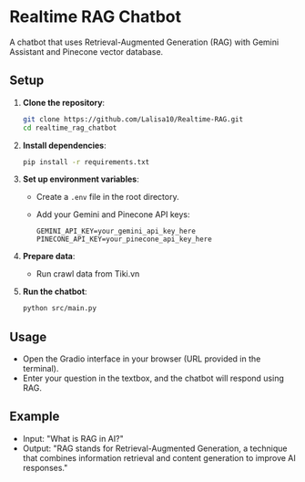 # Realtime RAG Chatbot

A chatbot that uses Retrieval-Augmented Generation (RAG) with Gemini Assistant and Pinecone vector database.

## Setup

1. **Clone the repository**:

   ```bash
   git clone https://github.com/Lalisa10/Realtime-RAG.git
   cd realtime_rag_chatbot
   ```

2. **Install dependencies**:

   ```bash
   pip install -r requirements.txt
   ```

3. **Set up environment variables**:

   - Create a `.env` file in the root directory.

   - Add your Gemini and Pinecone API keys:

     ```
     GEMINI_API_KEY=your_gemini_api_key_here
     PINECONE_API_KEY=your_pinecone_api_key_here
     ```

4. **Prepare data**:

   - Run crawl data from Tiki.vn

5. **Run the chatbot**:

   ```bash
   python src/main.py
   ```

## Usage

- Open the Gradio interface in your browser (URL provided in the terminal).
- Enter your question in the textbox, and the chatbot will respond using RAG.

## Example

- Input: "What is RAG in AI?"
- Output: "RAG stands for Retrieval-Augmented Generation, a technique that combines information retrieval and content generation to improve AI responses."
